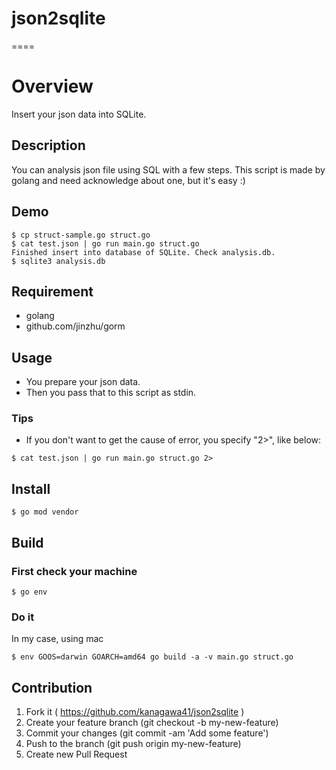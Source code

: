 # json2sqlite
====

# Overview
Insert your json data into SQLite.

## Description
You can analysis json file using SQL with a few steps.
This script is made by golang and need acknowledge about one, but it's easy :)

## Demo
```
$ cp struct-sample.go struct.go
$ cat test.json | go run main.go struct.go
Finished insert into database of SQLite. Check analysis.db.
$ sqlite3 analysis.db
```

## Requirement
* golang
* github.com/jinzhu/gorm

## Usage
* You prepare your json data.
* Then you pass that to this script as stdin.

### Tips
* If you don't want to get the cause of error, you specify "2>", like below:
```
$ cat test.json | go run main.go struct.go 2>
```

## Install
```
$ go mod vendor
```

## Build
### First check your machine
```
$ go env
```
### Do it
In my case, using mac
```
$ env GOOS=darwin GOARCH=amd64 go build -a -v main.go struct.go
```

## Contribution
1. Fork it ( https://github.com/kanagawa41/json2sqlite )
2. Create your feature branch (git checkout -b my-new-feature)
3. Commit your changes (git commit -am 'Add some feature')
4. Push to the branch (git push origin my-new-feature)
5. Create new Pull Request